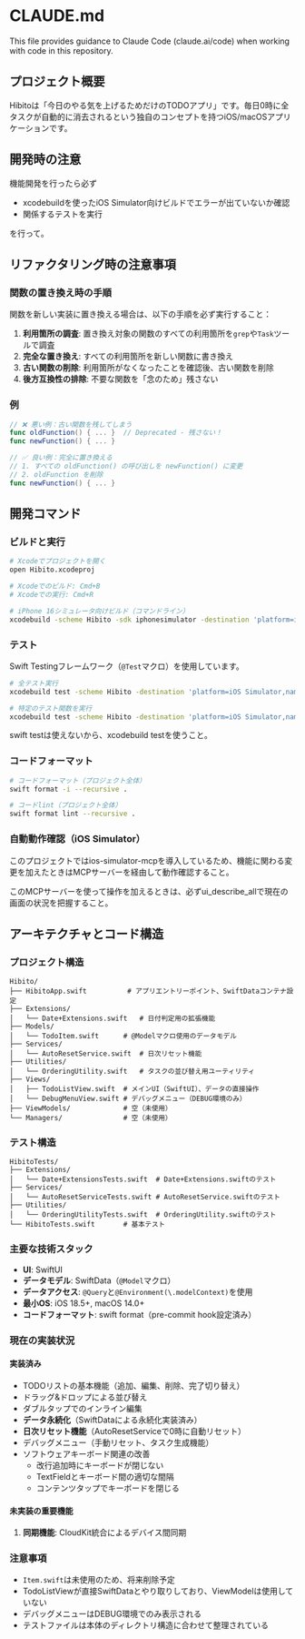 # CLAUDE.md

This file provides guidance to Claude Code (claude.ai/code) when working with code in this repository.

## プロジェクト概要

Hibitoは「今日のやる気を上げるためだけのTODOアプリ」です。毎日0時に全タスクが自動的に消去されるという独自のコンセプトを持つiOS/macOSアプリケーションです。

## 開発時の注意
機能開発を行ったら必ず

- xcodebuildを使ったiOS Simulator向けビルドでエラーが出ていないか確認
- 関係するテストを実行

を行って。

## リファクタリング時の注意事項

### 関数の置き換え時の手順
関数を新しい実装に置き換える場合は、以下の手順を必ず実行すること：

1. **利用箇所の調査**: 置き換え対象の関数のすべての利用箇所を`grep`や`Task`ツールで調査
2. **完全な置き換え**: すべての利用箇所を新しい関数に書き換え
3. **古い関数の削除**: 利用箇所がなくなったことを確認後、古い関数を削除
4. **後方互換性の排除**: 不要な関数を「念のため」残さない

### 例
```swift
// ❌ 悪い例：古い関数を残してしまう
func oldFunction() { ... }  // Deprecated - 残さない！
func newFunction() { ... }

// ✅ 良い例：完全に置き換える
// 1. すべての oldFunction() の呼び出しを newFunction() に変更
// 2. oldFunction を削除
func newFunction() { ... }
```

## 開発コマンド

### ビルドと実行
```bash
# Xcodeでプロジェクトを開く
open Hibito.xcodeproj

# Xcodeでのビルド: Cmd+B
# Xcodeでの実行: Cmd+R

# iPhone 16シミュレータ向けビルド（コマンドライン）
xcodebuild -scheme Hibito -sdk iphonesimulator -destination 'platform=iOS Simulator,name=iPhone 16' build
```

### テスト
Swift Testingフレームワーク（`@Test`マクロ）を使用しています。

```bash
# 全テスト実行
xcodebuild test -scheme Hibito -destination 'platform=iOS Simulator,name=iPhone 16'

# 特定のテスト関数を実行
xcodebuild test -scheme Hibito -destination 'platform=iOS Simulator,name=iPhone 16' -only-testing:HibitoTests/Extensions/Date+ExtensionsTests/testIsBeforeToday
```

swift testは使えないから、xcodebuild testを使うこと。

### コードフォーマット
```bash
# コードフォーマット（プロジェクト全体）
swift format -i --recursive .

# コードlint（プロジェクト全体）
swift format lint --recursive .
```

### 自動動作確認（iOS Simulator）
このプロジェクトではios-simulator-mcpを導入しているため、機能に関わる変更を加えたときはMCPサーバーを経由して動作確認すること。

このMCPサーバーを使って操作を加えるときは、必ずui_describe_allで現在の画面の状況を把握すること。

## アーキテクチャとコード構造

### プロジェクト構造
```
Hibito/
├── HibitoApp.swift          # アプリエントリーポイント、SwiftDataコンテナ設定
├── Extensions/
│   └── Date+Extensions.swift   # 日付判定用の拡張機能
├── Models/
│   └── TodoItem.swift      # @Modelマクロ使用のデータモデル
├── Services/
│   └── AutoResetService.swift  # 日次リセット機能
├── Utilities/
│   └── OrderingUtility.swift   # タスクの並び替え用ユーティリティ
├── Views/
│   ├── TodoListView.swift  # メインUI（SwiftUI）、データの直接操作
│   └── DebugMenuView.swift # デバッグメニュー（DEBUG環境のみ）
├── ViewModels/             # 空（未使用）
└── Managers/               # 空（未使用）
```

### テスト構造
```
HibitoTests/
├── Extensions/
│   └── Date+ExtensionsTests.swift  # Date+Extensions.swiftのテスト
├── Services/
│   └── AutoResetServiceTests.swift # AutoResetService.swiftのテスト
├── Utilities/
│   └── OrderingUtilityTests.swift  # OrderingUtility.swiftのテスト
└── HibitoTests.swift       # 基本テスト
```

### 主要な技術スタック
- **UI**: SwiftUI
- **データモデル**: SwiftData（`@Model`マクロ）
- **データアクセス**: `@Query`と`@Environment(\.modelContext)`を使用
- **最小OS**: iOS 18.5+, macOS 14.0+
- **コードフォーマット**: swift format（pre-commit hook設定済み）

### 現在の実装状況

#### 実装済み
- TODOリストの基本機能（追加、編集、削除、完了切り替え）
- ドラッグ&ドロップによる並び替え
- ダブルタップでのインライン編集
- **データ永続化**（SwiftDataによる永続化実装済み）
- **日次リセット機能**（AutoResetServiceで0時に自動リセット）
- デバッグメニュー（手動リセット、タスク生成機能）
- ソフトウェアキーボード関連の改善
  - 改行追加時にキーボードが閉じない
  - TextFieldとキーボード間の適切な間隔
  - コンテンツタップでキーボードを閉じる

#### 未実装の重要機能
1. **同期機能**: CloudKit統合によるデバイス間同期

### 注意事項
- `Item.swift`は未使用のため、将来削除予定
- TodoListViewが直接SwiftDataとやり取りしており、ViewModelは使用していない
- デバッグメニューはDEBUG環境でのみ表示される
- テストファイルは本体のディレクトリ構造に合わせて整理されている
